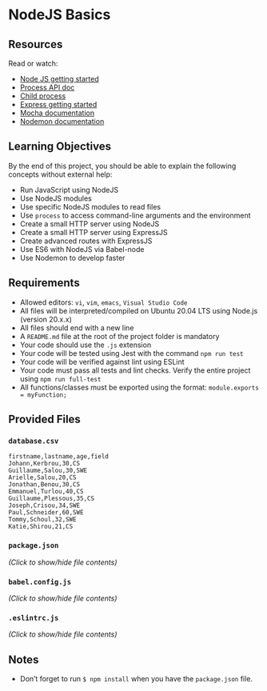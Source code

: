 # NodeJS Basics

## Resources
Read or watch:
- [Node JS getting started](https://nodejs.org/en/docs/guides/getting-started-guide/)
- [Process API doc](https://nodejs.org/api/process.html)
- [Child process](https://nodejs.org/api/child_process.html)
- [Express getting started](https://expressjs.com/en/starter/installing.html)
- [Mocha documentation](https://mochajs.org/)
- [Nodemon documentation](https://nodemon.io/)

## Learning Objectives
By the end of this project, you should be able to explain the following concepts without external help:
- Run JavaScript using NodeJS
- Use NodeJS modules
- Use specific NodeJS modules to read files
- Use `process` to access command-line arguments and the environment
- Create a small HTTP server using NodeJS
- Create a small HTTP server using ExpressJS
- Create advanced routes with ExpressJS
- Use ES6 with NodeJS via Babel-node
- Use Nodemon to develop faster

## Requirements
- Allowed editors: `vi`, `vim`, `emacs`, `Visual Studio Code`
- All files will be interpreted/compiled on Ubuntu 20.04 LTS using Node.js (version 20.x.x)
- All files should end with a new line
- A `README.md` file at the root of the project folder is mandatory
- Your code should use the `.js` extension
- Your code will be tested using Jest with the command `npm run test`
- Your code will be verified against lint using ESLint
- Your code must pass all tests and lint checks. Verify the entire project using `npm run full-test`
- All functions/classes must be exported using the format: `module.exports = myFunction;`

## Provided Files
### `database.csv`
```
firstname,lastname,age,field
Johann,Kerbrou,30,CS
Guillaume,Salou,30,SWE
Arielle,Salou,20,CS
Jonathan,Benou,30,CS
Emmanuel,Turlou,40,CS
Guillaume,Plessous,35,CS
Joseph,Crisou,34,SWE
Paul,Schneider,60,SWE
Tommy,Schoul,32,SWE
Katie,Shirou,21,CS
```

### `package.json`
*(Click to show/hide file contents)*

### `babel.config.js`
*(Click to show/hide file contents)*

### `.eslintrc.js`
*(Click to show/hide file contents)*

## Notes
- Don’t forget to run `$ npm install` when you have the `package.json` file.